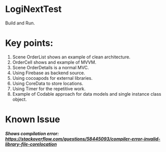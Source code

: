 # LogiNextTest

Build and Run.

# Key points:
  1. Scene OrderList shows an example of clean architecture.
  2. OrderCell shows and example of MVVM.
  3. Scene OrderDetails is a normal MVC.
  4. Using Firebase as backend source.
  5. Using cocoapods for external libraries.
  6. Using CoreData to store locations.
  7. Using Timer for the repetitive work.
  8. Example of Codable approach for data models and single instance class object.
  
# Known Issue
##### Shows compilation error: https://stackoverflow.com/questions/58445093/compiler-error-invalid-library-file-corelocation

